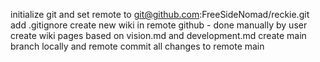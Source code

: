 initialize git and set remote to git@github.com:FreeSideNomad/reckie.git
add .gitignore
create new wiki in remote github - done manually by user
create wiki pages based on vision.md and development.md
create main branch locally and remote
commit all changes to remote main

